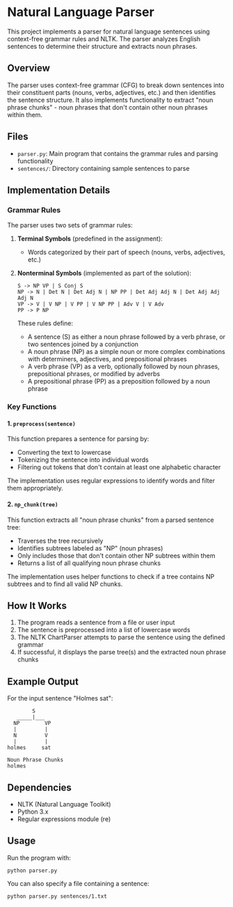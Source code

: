 # Natural Language Parser

This project implements a parser for natural language sentences using context-free grammar rules and NLTK. The parser analyzes English sentences to determine their structure and extracts noun phrases.

## Overview

The parser uses context-free grammar (CFG) to break down sentences into their constituent parts (nouns, verbs, adjectives, etc.) and then identifies the sentence structure. It also implements functionality to extract "noun phrase chunks" - noun phrases that don't contain other noun phrases within them.

## Files

- `parser.py`: Main program that contains the grammar rules and parsing functionality
- `sentences/`: Directory containing sample sentences to parse

## Implementation Details

### Grammar Rules

The parser uses two sets of grammar rules:

1. **Terminal Symbols** (predefined in the assignment):
   - Words categorized by their part of speech (nouns, verbs, adjectives, etc.)

2. **Nonterminal Symbols** (implemented as part of the solution):
   ```
   S -> NP VP | S Conj S
   NP -> N | Det N | Det Adj N | NP PP | Det Adj Adj N | Det Adj Adj Adj N
   VP -> V | V NP | V PP | V NP PP | Adv V | V Adv
   PP -> P NP
   ```
   
   These rules define:
   - A sentence (S) as either a noun phrase followed by a verb phrase, or two sentences joined by a conjunction
   - A noun phrase (NP) as a simple noun or more complex combinations with determiners, adjectives, and prepositional phrases
   - A verb phrase (VP) as a verb, optionally followed by noun phrases, prepositional phrases, or modified by adverbs
   - A prepositional phrase (PP) as a preposition followed by a noun phrase

### Key Functions

#### 1. `preprocess(sentence)`

This function prepares a sentence for parsing by:
- Converting the text to lowercase
- Tokenizing the sentence into individual words
- Filtering out tokens that don't contain at least one alphabetic character

The implementation uses regular expressions to identify words and filter them appropriately.

#### 2. `np_chunk(tree)`

This function extracts all "noun phrase chunks" from a parsed sentence tree:
- Traverses the tree recursively
- Identifies subtrees labeled as "NP" (noun phrases)
- Only includes those that don't contain other NP subtrees within them
- Returns a list of all qualifying noun phrase chunks

The implementation uses helper functions to check if a tree contains NP subtrees and to find all valid NP chunks.

## How It Works

1. The program reads a sentence from a file or user input
2. The sentence is preprocessed into a list of lowercase words
3. The NLTK ChartParser attempts to parse the sentence using the defined grammar
4. If successful, it displays the parse tree(s) and the extracted noun phrase chunks

## Example Output

For the input sentence "Holmes sat":

```
        S
   _____|___
  NP        VP
  |         |
  N         V
  |         |
holmes     sat

Noun Phrase Chunks
holmes
```

## Dependencies

- NLTK (Natural Language Toolkit)
- Python 3.x
- Regular expressions module (re)

## Usage

Run the program with:
```
python parser.py
```

You can also specify a file containing a sentence:
```
python parser.py sentences/1.txt
```
